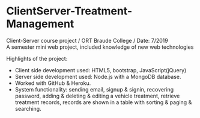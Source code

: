 # ClientServer-Treatment-Management
Client-Server course project / ORT Braude College / Date: 7/2019\
A semester mini web project, included knowledge of new web technologies

Highlights of the project:
- Client side development used: HTML5, bootstrap, JavaScript(jQuery)
- Server side development used: Node.js with a MongoDB database.
- Worked with GitHub & Heroku.
- System functionality: sending email, signup & signin, recovering password, adding & deleting & editing a vehicle treatment, retrieve treatment records, records are shown in a table with sorting & paging & searching.
